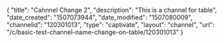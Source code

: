 {
    "title": "Cahnnel Change 2",
    "description": "This is a channel for table",
    "date_created": "1507073944",
    "date_modified": "1507080009",
    "channelid": "120301013",
    "type": "captivate",
    "layout": "channel",
    "url": "\/c\/basic-test-channel-name-change-on-table\/120301013"
}
